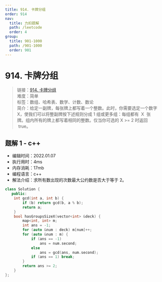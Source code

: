 ```yaml
---
title: 914. 卡牌分组
order: 914
nav:
  title: 力扣题解
  path: /leetcode
  order: 4
group:
  title: 901-1000
  path: /901-1000
  order: 901
---
```


# 914. 卡牌分组

> 链接：[914. 卡牌分组](https://leetcode-cn.com/problems/x-of-a-kind-in-a-deck-of-cards/)  
> 难度：简单  
> 标签：数组、哈希表、数学、计数、数论  
> 简介：给定一副牌，每张牌上都写着一个整数。此时，你需要选定一个数字 X，使我们可以将整副牌按下述规则分成 1 组或更多组：每组都有  X  张牌。组内所有的牌上都写着相同的整数。仅当你可选的 X >= 2 时返回  true。

## 题解 1 - c++

- 编辑时间：2022.01.07
- 执行用时：4ms
- 内存消耗：17mb
- 编程语言：c++
- 解法介绍：求所有数出现的次数最大公约数是否大于等于 2。

```c++
class Solution {
   public:
    int gcd(int a, int b) {
        if (b) return gcd(b, a % b);
        return a;
    }
    bool hasGroupsSizeX(vector<int> &deck) {
        map<int, int> m;
        int ans = -1;
        for (auto &num : deck) m[num]++;
        for (auto &num : m) {
            if (ans == -1)
                ans = num.second;
            else
                ans = gcd(ans, num.second);
            if (ans == 1) break;
        }
        return ans >= 2;
    }
};
```
